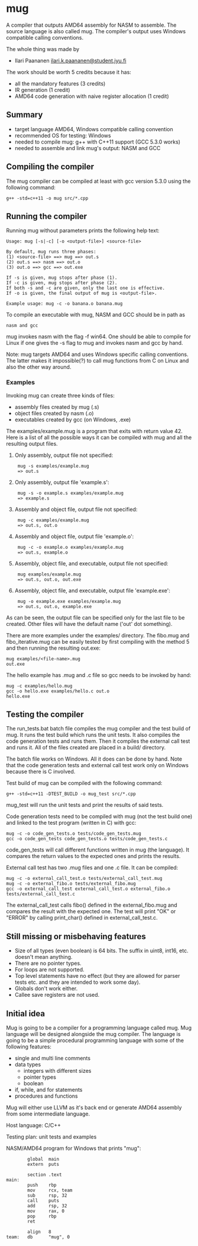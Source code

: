 # mug

A compiler that outputs AMD64 assembly for NASM to assemble.
The source language is also called mug.
The compiler's output uses Windows compatible calling conventions.

The whole thing was made by
* Ilari Paananen ilari.k.paananen@student.jyu.fi

The work should be worth 5 credits because it has:
- all the mandatory features (3 credits)
- IR generation (1 credit)
- AMD64 code generation with naive register allocation (1 credit)

## Summary

- target language AMD64, Windows compatible calling convention
- recommended OS for testing: Windows
- needed to compile mug: g++ with C++11 support (GCC 5.3.0 works)
- needed to assemble and link mug's output: NASM and GCC

## Compiling the compiler

The mug compiler can be compiled at least with gcc version 5.3.0
using the following command:

    g++ -std=c++11 -o mug src/*.cpp

## Running the compiler

Running mug without parameters prints the following help text:

    Usage: mug [-s|-c] [-o <output-file>] <source-file>

    By default, mug runs three phases:
    (1) <source-file> ==> mug ==> out.s
    (2) out.s ==> nasm ==> out.o
    (3) out.o ==> gcc ==> out.exe

    If -s is given, mug stops after phase (1).
    If -c is given, mug stops after phase (2).
    If both -s and -c are given, only the last one is effective.
    If -o is given, the final output of mug is <output-file>.

    Example usage: mug -c -o banana.o banana.mug

To compile an executable with mug, NASM and GCC should be in path as

    nasm and gcc

mug invokes nasm with the flag -f win64. One should be able to compile
for Linux if one gives the -s flag to mug and invokes nasm and gcc by hand.

Note: mug targets AMD64 and uses Windows specific calling conventions.
The latter makes it impossible(?) to call mug functions from C on Linux
and also the other way around.

### Examples

Invoking mug can create three kinds of files:
- assembly files created by mug (.s)
- object files created by nasm (.o)
- executables created by gcc (on Windows, .exe)

The examples/example.mug is a program that exits with return value 42.
Here is a list of all the possible ways it can be compiled with mug and
all the resulting output files.

1. Only assembly, output file not specified:

        mug -s examples/example.mug
        => out.s

2. Only assembly, output file 'example.s':

        mug -s -o example.s examples/example.mug
        => example.s

3. Assembly and object file, output file not specified:

        mug -c examples/example.mug
        => out.s, out.o

4. Assembly and object file, output file 'example.o':

        mug -c -o example.o examples/example.mug
        => out.s, example.o

5. Assembly, object file, and executable, output file not specified:

        mug examples/example.mug
        => out.s, out.o, out.exe

6. Assembly, object file, and executable, output file 'example.exe':

        mug -o example.exe examples/example.mug
        => out.s, out.o, example.exe

As can be seen, the output file can be specified only for the last file
to be created. Other files will have the default name ('out' dot something).

There are more examples under the examples/ directory. The fibo.mug and
fibo_iterative.mug can be easily tested by first compiling with the method 5
and then running the resulting out.exe:

    mug examples/<file-name>.mug
    out.exe

The hello example has .mug and .c file so gcc needs to be invoked by hand:

    mug -c examples/hello.mug
    gcc -o hello.exe examples/hello.c out.o
    hello.exe

## Testing the compiler

The run_tests.bat batch file compiles the mug compiler and the test
build of mug. It runs the test build which runs the unit tests.
It also compiles the code generation tests and runs them.
Then it compiles the external call test and runs it.
All of the files created are placed in a build/ directory.

The batch file works on Windows. All it does can be done by hand.
Note that the code generation tests and external call test work
only on Windows because there is C involved.
    
Test build of mug can be compiled with the following command:

    g++ -std=c++11 -DTEST_BUILD -o mug_test src/*.cpp

mug_test will run the unit tests and print the results of said tests.

Code generation tests need to be compiled with mug (not the test build one)
and linked to the test program (written in C) with gcc:

    mug -c -o code_gen_tests.o tests/code_gen_tests.mug
    gcc -o code_gen_tests code_gen_tests.o tests/code_gen_tests.c

code_gen_tests will call different functions written in mug (the language).
It compares the return values to the expected ones and prints the results.

External call test has two .mug files and one .c file. It can be compiled:

    mug -c -o external_call_test.o tests/external_call_test.mug
    mug -c -o external_fibo.o tests/external_fibo.mug
    gcc -o external_call_test external_call_test.o external_fibo.o tests/external_call_test.c

The external_call_test calls fibo() defined in the external_fibo.mug and
compares the result with the expected one. The test will print "OK" or "ERROR"
by calling print_char() defined in external_call_test.c.

## Still missing or misbehaving features

- Size of all types (even boolean) is 64 bits. The suffix in uint8, int16,
  etc. doesn't mean anything.
- There are no pointer types.
- For loops are not supported.
- Top level statements have no effect (but they are allowed for parser tests
  etc. and they are intended to work some day).
- Globals don't work either.
- Callee save registers are not used.

## Initial idea

Mug is going to be a compiler for a programming language called mug. Mug language will be designed alongside the mug compiler. The language is going to be a simple procedural programming language with some of the following features:
* single and multi line comments
* data types
  * integers with different sizes
  * pointer types
  * boolean
* if, while, and for statements
* procedures and functions

Mug will either use LLVM as it's back end or generate AMD64 assembly from some intermediate language.

Host language: C/C++

Testing plan: unit tests and examples

NASM/AMD64 program for Windows that prints "mug":

            global  main
            extern  puts
            
            section .text
    main:
            push    rbp
            mov     rcx, team
            sub     rsp, 32
            call    puts
            add     rsp, 32
            mov     rax, 0
            pop     rbp
            ret
            
            align   8
    team:   db      "mug", 0

